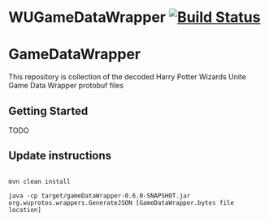 # WUGameDataWrapper [![Build Status](https://travis-ci.org/hpwizardsunite-dev-contrib/WUGameDataWrapper.svg?branch=master)](https://travis-ci.org/hpwizardsunite-dev-contrib/WUGameDataWrapper)

# GameDataWrapper 

This repository is collection of the decoded Harry Potter Wizards Unite Game Data Wrapper protobuf files

## Getting Started

TODO

## Update instructions

```

mvn clean install

java -cp target/gameDataWrapper-0.6.0-SNAPSHOT.jar org.wuprotos.wrappers.GenerateJSON [GameDataWrapper.bytes file location]

```

